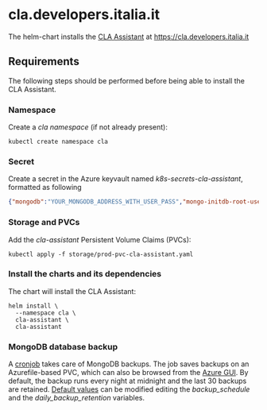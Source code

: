 # cla.developers.italia.it

The helm-chart installs the [CLA Assistant](https://cla-assistant.io/) at https://cla.developers.italia.it

## Requirements

The following steps should be performed before being able to install the CLA Assistant.

### Namespace

Create a *cla namespace* (if not already present):

```shell
kubectl create namespace cla
```

### Secret

Create a secret in the Azure keyvault named *k8s-secrets-cla-assistant*, formatted as following

```json
{"mongodb":"YOUR_MONGODB_ADDRESS_WITH_USER_PASS","mongo-initdb-root-username":"YOUR_MONGODB_ROOT_USER","mongo-initdb-root-password":"YOUR_MONGODB_ROOT_PWD","github-client":"YOUR_GH_CLIENT","github-secret":"YOUR_GH_SECRET","github-token":"YOUR_GH_TOKEN"}
```

### Storage and PVCs

Add the *cla-assistant* Persistent Volume Claims (PVCs):

```shell
kubectl apply -f storage/prod-pvc-cla-assistant.yaml
```

### Install the charts and its dependencies

The chart will install the CLA Assistant:

```shell
helm install \
  --namespace cla \
  cla-assistant \
  cla-assistant
```

### MongoDB database backup

A [cronjob](templates/cronjob-backup.yaml) takes care of MongoDB backups. The job saves backups on an Azurefile-based PVC, which can also be browsed from the [Azure GUI](https://portal.azure.com). By default, the backup runs every night at midnight and the last 30 backups are retained. [Default values](values.yaml) can be modified editing the *backup_schedule* and the *daily_backup_retention* variables.
